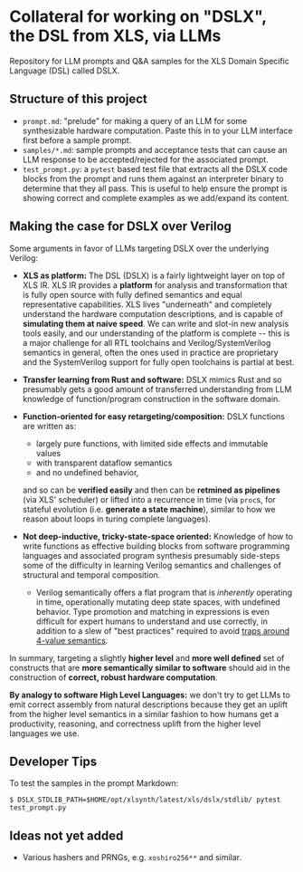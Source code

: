 # Collateral for working on "DSLX", the DSL from XLS, via LLMs

Repository for LLM prompts and Q&A samples for the XLS Domain Specific Language
(DSL) called DSLX.

## Structure of this project

* `prompt.md`: "prelude" for making a query of an LLM for some synthesizable
  hardware computation. Paste this in to your LLM interface first before a
  sample prompt.
* `samples/*.md`: sample prompts and acceptance tests that can cause an LLM
  response to be accepted/rejected for the associated prompt.
* `test_prompt.py`: a `pytest` based test file that extracts all the DSLX code
  blocks from the prompt and runs them against an interpreter binary to
  determine that they all pass. This is useful to help ensure the prompt is
  showing correct and complete examples as we add/expand its content.

## Making the case for DSLX over Verilog

Some arguments in favor of LLMs targeting DSLX over the underlying Verilog:

* **XLS as platform:** The DSL (DSLX) is a fairly lightweight layer on top of
  XLS IR. XLS IR provides a **platform** for analysis and transformation that
  is fully open source with fully defined semantics and equal representative
  capabilities.  XLS lives "underneath" and completely understand the hardware
  computation descriptions, and is capable of **simulating them at naive speed**.
  We can write and slot-in new analysis tools easily, and our understanding of
  the platform is complete -- this is a major challenge for all RTL toolchains
  and Verilog/SystemVerilog semantics in general, often the ones used in practice
  are proprietary and the SystemVerilog support for fully open toolchains is
  partial at best.
* **Transfer learning from Rust and software:** DSLX mimics Rust and so
  presumably gets a good amount of transferred
  understanding from LLM knowledge of function/program construction in the
  software domain.
* **Function-oriented for easy retargeting/composition:** DSLX functions are written as:
  * largely pure functions, with limited side effects and immutable values
  * with transparent dataflow semantics
  * and no undefined behavior,
  
  and so can be **verified easily** and then can be **retmined as pipelines**
  (via XLS' scheduler) or lifted into a recurrence in time (via `proc`s, for
  stateful evolution (i.e. **generate a state machine**), similar to how we
  reason about loops in turing complete languages).
* **Not deep-inductive, tricky-state-space oriented:** Knowledge of how to
  write functions as effective building blocks from
  software programming languages and associated program synthesis presumably
  side-steps some of the difficulty in learning Verilog semantics and challenges
  of structural and temporal composition.
  * Verilog semantically offers a flat program that is *inherently* operating
    in time, operationally mutating deep state spaces, with undefined behavior.
    Type promotion and matching in expressions is even difficult for expert
    humans to understand and use correctly, in addition to a slew of
    "best practices" required to avoid [traps around 4-value
    semantics](http://www.sunburst-design.com/papers/CummingsSNUG1999Boston_FullParallelCase_rev1_1.pdf). 

In summary, targeting a slightly **higher level** and **more well defined** set
of constructs that are **more semantically similar to software** should aid in
the construction of **correct, robust hardware computation**.

**By analogy to software High Level Languages:** we don't try to get LLMs to
emit correct assembly from natural descriptions because they get an uplift from
the higher level semantics in a similar fashion to how humans get a
productivity, reasoning, and correctness uplift from the higher level languages
we use.

## Developer Tips

To test the samples in the prompt Markdown:

```
$ DSLX_STDLIB_PATH=$HOME/opt/xlsynth/latest/xls/dslx/stdlib/ pytest test_prompt.py
```

## Ideas not yet added

* Various hashers and PRNGs, e.g. `xoshiro256**` and similar.
